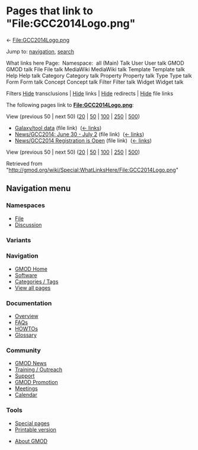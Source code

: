 <div id="mw-page-base" class="noprint">

</div>

<div id="mw-head-base" class="noprint">

</div>

<div id="content" class="mw-body" role="main">

<span id="top"></span>

<div id="mw-js-message" style="display:none;">

</div>



# <span dir="auto">Pages that link to "File:GCC2014Logo.png"</span>

<div id="bodyContent">

<div id="contentSub">

←
[File:GCC2014Logo.png](/wiki/File:GCC2014Logo.png "File:GCC2014Logo.png")

</div>

<div id="jump-to-nav" class="mw-jump">

Jump to: [navigation](#mw-navigation), [search](#p-search)

</div>

<div id="mw-content-text">

What links here Page:  Namespace:  all (Main) Talk User User talk GMOD
GMOD talk File File talk MediaWiki MediaWiki talk Template Template talk
Help Help talk Category Category talk Property Property talk Type Type
talk Form Form talk Concept Concept talk Filter Filter talk Widget
Widget talk

Filters
[Hide](/mediawiki/index.php?title=Special:WhatLinksHere/File:GCC2014Logo.png&hidetrans=1 "Special:WhatLinksHere/File:GCC2014Logo.png")
transclusions \|
[Hide](/mediawiki/index.php?title=Special:WhatLinksHere/File:GCC2014Logo.png&hidelinks=1 "Special:WhatLinksHere/File:GCC2014Logo.png")
links \|
[Hide](/mediawiki/index.php?title=Special:WhatLinksHere/File:GCC2014Logo.png&hideredirs=1 "Special:WhatLinksHere/File:GCC2014Logo.png")
redirects \|
[Hide](/mediawiki/index.php?title=Special:WhatLinksHere/File:GCC2014Logo.png&hideimages=1 "Special:WhatLinksHere/File:GCC2014Logo.png")
file links

The following pages link to
**[File:GCC2014Logo.png](/wiki/File:GCC2014Logo.png "File:GCC2014Logo.png")**:

View (previous 50 \| next 50)
([20](/mediawiki/index.php?title=Special:WhatLinksHere/File:GCC2014Logo.png&limit=20 "Special:WhatLinksHere/File:GCC2014Logo.png")
\|
[50](/mediawiki/index.php?title=Special:WhatLinksHere/File:GCC2014Logo.png&limit=50 "Special:WhatLinksHere/File:GCC2014Logo.png")
\|
[100](/mediawiki/index.php?title=Special:WhatLinksHere/File:GCC2014Logo.png&limit=100 "Special:WhatLinksHere/File:GCC2014Logo.png")
\|
[250](/mediawiki/index.php?title=Special:WhatLinksHere/File:GCC2014Logo.png&limit=250 "Special:WhatLinksHere/File:GCC2014Logo.png")
\|
[500](/mediawiki/index.php?title=Special:WhatLinksHere/File:GCC2014Logo.png&limit=500 "Special:WhatLinksHere/File:GCC2014Logo.png"))

- [Galaxy/tool data](/wiki/Galaxy/tool_data "Galaxy/tool data") (file
  link) ‎ <span class="mw-whatlinkshere-tools">([←
  links](/mediawiki/index.php?title=Special:WhatLinksHere&target=Galaxy%2Ftool+data "Special:WhatLinksHere"))</span>
- [News/GCC2014: June 30 - July
  2](/wiki/News/GCC2014:_June_30_-_July_2 "News/GCC2014: June 30 - July 2")
  (file link) ‎ <span class="mw-whatlinkshere-tools">([←
  links](/mediawiki/index.php?title=Special:WhatLinksHere&target=News%2FGCC2014%3A+June+30+-+July+2 "Special:WhatLinksHere"))</span>
- [News/GCC2014 Registration is
  Open](/wiki/News/GCC2014_Registration_is_Open "News/GCC2014 Registration is Open")
  (file link) ‎ <span class="mw-whatlinkshere-tools">([←
  links](/mediawiki/index.php?title=Special:WhatLinksHere&target=News%2FGCC2014+Registration+is+Open "Special:WhatLinksHere"))</span>

View (previous 50 \| next 50)
([20](/mediawiki/index.php?title=Special:WhatLinksHere/File:GCC2014Logo.png&limit=20 "Special:WhatLinksHere/File:GCC2014Logo.png")
\|
[50](/mediawiki/index.php?title=Special:WhatLinksHere/File:GCC2014Logo.png&limit=50 "Special:WhatLinksHere/File:GCC2014Logo.png")
\|
[100](/mediawiki/index.php?title=Special:WhatLinksHere/File:GCC2014Logo.png&limit=100 "Special:WhatLinksHere/File:GCC2014Logo.png")
\|
[250](/mediawiki/index.php?title=Special:WhatLinksHere/File:GCC2014Logo.png&limit=250 "Special:WhatLinksHere/File:GCC2014Logo.png")
\|
[500](/mediawiki/index.php?title=Special:WhatLinksHere/File:GCC2014Logo.png&limit=500 "Special:WhatLinksHere/File:GCC2014Logo.png"))

</div>

<div class="printfooter">

Retrieved from
"<http://gmod.org/wiki/Special:WhatLinksHere/File:GCC2014Logo.png>"

</div>

<div id="catlinks" class="catlinks catlinks-allhidden">

</div>

<div class="visualClear">

</div>

</div>

</div>

<div id="mw-navigation">

## Navigation menu

<div id="mw-head">



<div id="left-navigation">

<div id="p-namespaces" class="vectorTabs" role="navigation"
aria-labelledby="p-namespaces-label">

### Namespaces

- <span id="ca-nstab-image"><a href="/wiki/File:GCC2014Logo.png" accesskey="c"
  title="View the file page [c]">File</a></span>
- <span id="ca-talk"><a
  href="/mediawiki/index.php?title=File_talk:GCC2014Logo.png&amp;action=edit&amp;redlink=1"
  accesskey="t"
  title="Discussion about the content page [t]">Discussion</a></span>

</div>

<div id="p-variants" class="vectorMenu emptyPortlet" role="navigation"
aria-labelledby="p-variants-label">

### 

### Variants[](#)

<div class="menu">

</div>

</div>

</div>





</div>

</div>

</div>

<div id="mw-panel">

<div id="p-logo" role="banner">

<a href="/wiki/Main_Page"
style="background-image: url(http://gmod.org/images/GMOD-cogs.png);"
title="Visit the main page"></a>

</div>

<div id="p-Navigation" class="portal" role="navigation"
aria-labelledby="p-Navigation-label">

### Navigation

<div class="body">

- <span id="n-GMOD-Home">[GMOD Home](/wiki/Main_Page)</span>
- <span id="n-Software">[Software](/wiki/GMOD_Components)</span>
- <span id="n-Categories-.2F-Tags">[Categories /
  Tags](/wiki/Categories)</span>
- <span id="n-View-all-pages">[View all
  pages](/wiki/Special:AllPages)</span>

</div>

</div>

<div id="p-Documentation" class="portal" role="navigation"
aria-labelledby="p-Documentation-label">

### Documentation

<div class="body">

- <span id="n-Overview">[Overview](/wiki/Overview)</span>
- <span id="n-FAQs">[FAQs](/wiki/Category:FAQ)</span>
- <span id="n-HOWTOs">[HOWTOs](/wiki/Category:HOWTO)</span>
- <span id="n-Glossary">[Glossary](/wiki/Glossary)</span>

</div>

</div>

<div id="p-Community" class="portal" role="navigation"
aria-labelledby="p-Community-label">

### Community

<div class="body">

- <span id="n-GMOD-News">[GMOD News](/wiki/GMOD_News)</span>
- <span id="n-Training-.2F-Outreach">[Training /
  Outreach](/wiki/Training_and_Outreach)</span>
- <span id="n-Support">[Support](/wiki/Support)</span>
- <span id="n-GMOD-Promotion">[GMOD
  Promotion](/wiki/GMOD_Promotion)</span>
- <span id="n-Meetings">[Meetings](/wiki/Meetings)</span>
- <span id="n-Calendar">[Calendar](/wiki/Calendar)</span>

</div>

</div>

<div id="p-tb" class="portal" role="navigation"
aria-labelledby="p-tb-label">

### Tools

<div class="body">

- <span id="t-specialpages"><a href="/wiki/Special:SpecialPages" accesskey="q"
  title="A list of all special pages [q]">Special pages</a></span>
- <span id="t-print"><a
  href="/mediawiki/index.php?title=Special:WhatLinksHere/File:GCC2014Logo.png&amp;printable=yes"
  rel="alternate" accesskey="p"
  title="Printable version of this page [p]">Printable version</a></span>

</div>

</div>

</div>

</div>

<div id="footer" role="contentinfo">

- <span id="footer-places-about">[About
  GMOD](/wiki/GMOD:About "GMOD:About")</span>

<!-- -->






</div>
